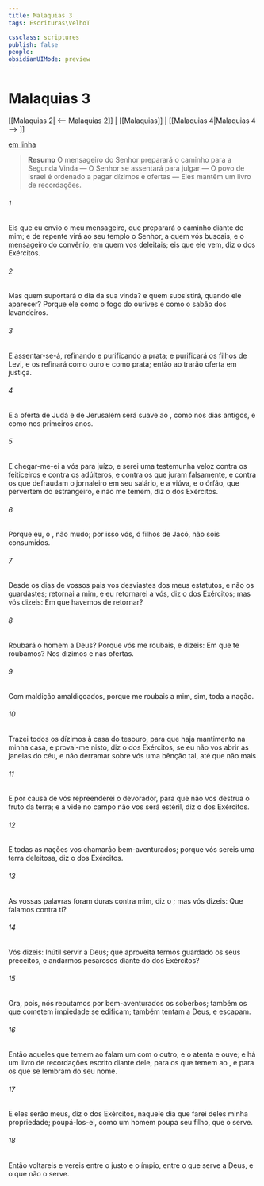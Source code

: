 ```yaml
---
title: Malaquias 3
tags: Escrituras\VelhoT

cssclass: scriptures
publish: false
people:
obsidianUIMode: preview
---
```


# Malaquias 3
[[Malaquias 2| <-- Malaquias 2]] | [[Malaquias]] | [[Malaquias 4|Malaquias 4 --> ]]

[em linha](https://churchofjesuschrist.org/study/scriptures/ot/mal/3?lang=por)

> __Resumo__
O mensageiro do Senhor preparará o caminho para a Segunda Vinda — O Senhor se assentará para julgar — O povo de Israel é ordenado a pagar dízimos e ofertas — Eles mantêm um livro de recordações.

###### 1 
Eis que eu envio o meu mensageiro, que preparará o caminho diante de mim; e de repente virá ao seu templo o Senhor, a quem vós buscais, e o mensageiro do convênio, em quem vos deleitais; eis que ele vem, diz o  dos Exércitos.

###### 2 
Mas quem suportará o dia da sua vinda? e quem subsistirá, quando ele aparecer? Porque ele  como o fogo do ourives e como o sabão dos lavandeiros.

###### 3 
E assentar-se-á, refinando e purificando a prata; e purificará os filhos de Levi, e os refinará como ouro e como prata; então ao  trarão oferta em justiça.

###### 4 
E a oferta de Judá e de Jerusalém será suave ao , como nos dias antigos, e como nos primeiros anos.

###### 5 
E chegar-me-ei a vós para juízo, e serei uma testemunha veloz contra os feiticeiros e contra os adúlteros, e contra os que juram falsamente, e contra os que defraudam o jornaleiro em seu salário, e a viúva, e o órfão, que pervertem  do estrangeiro, e não me temem, diz o  dos Exércitos.

###### 6 
Porque eu, o , não mudo; por isso vós, ó filhos de Jacó, não sois consumidos.

###### 7 
Desde os dias de vossos pais vos desviastes dos meus estatutos, e não os guardastes; retornai a mim, e eu retornarei a vós, diz o  dos Exércitos; mas vós dizeis: Em que havemos de retornar?

###### 8 
Roubará o homem a Deus? Porque vós me roubais, e dizeis: Em que te roubamos? Nos dízimos e nas ofertas.

###### 9 
Com maldição  amaldiçoados, porque me roubais a mim, sim, toda a nação.

###### 10 
Trazei todos os dízimos à casa do tesouro, para que haja mantimento na minha casa, e provai-me nisto, diz o  dos Exércitos, se eu não vos abrir as janelas do céu, e não derramar sobre vós uma bênção tal, até que não  mais 

###### 11 
E por causa de vós repreenderei o devorador, para que não vos destrua o fruto da terra; e a vide no campo não vos será estéril, diz o  dos Exércitos.

###### 12 
E todas as nações vos chamarão bem-aventurados; porque vós sereis uma terra deleitosa, diz o  dos Exércitos.

###### 13 
As vossas palavras foram duras contra mim, diz o ; mas vós dizeis: Que falamos contra ti?

###### 14 
Vós dizeis: Inútil  servir a Deus; que  aproveita termos guardado os seus preceitos, e andarmos pesarosos diante do  dos Exércitos?

###### 15 
Ora, pois, nós reputamos por bem-aventurados os soberbos; também os que cometem impiedade se edificam; também tentam a Deus, e escapam.

###### 16 
Então aqueles que temem ao  falam um com o outro; e o  atenta e ouve; e há um livro de recordações escrito diante dele, para os que temem ao , e para os que se lembram do seu nome.

###### 17 
E eles serão meus, diz o  dos Exércitos, naquele dia que farei deles minha propriedade; poupá-los-ei, como um homem poupa seu filho, que o serve.

###### 18 
Então voltareis e vereis  entre o justo e o ímpio, entre o que serve a Deus, e o que não o serve.

